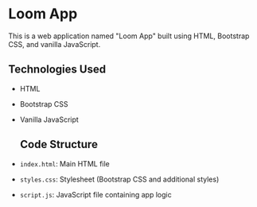 # Loom App

This is a web application named "Loom App" built using HTML, Bootstrap CSS, and vanilla JavaScript.

## Technologies Used
- HTML
- Bootstrap CSS
- Vanilla JavaScript

  ## Code Structure
- `index.html`: Main HTML file
- `styles.css`: Stylesheet (Bootstrap CSS and additional styles)
- `script.js`: JavaScript file containing app logic
